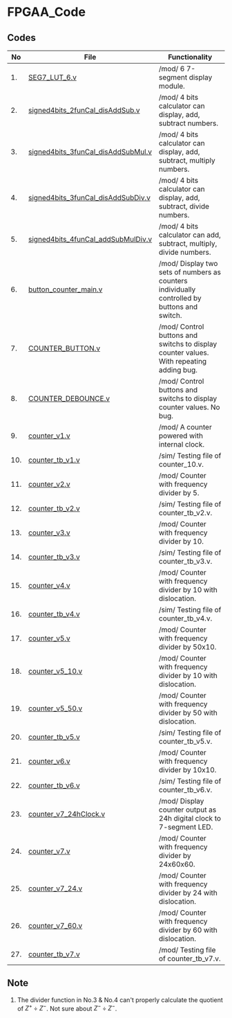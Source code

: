 # FPGAA_Code
 
## Codes

| No  | File                                                                                                                                  | Functionality                                                                                |
| --- | ------------------------------------------------------------------------------------------------------------------------------------- | -------------------------------------------------------------------------------------------- |
| 1.  | [SEG7_LUT_6.v](https://github.com/belongtothenight/FPGAA_Code/blob/main/src/SEG7_LUT_6.v)                                             | /mod/ 6 7-segment display module.                                                            |
| 2.  | [signed4bits_2funCal_disAddSub.v](https://github.com/belongtothenight/FPGAA_Code/blob/main/src/signed4bits_2funCal_disAddSub.v)       | /mod/ 4 bits calculator can display, add, subtract numbers.                                  |
| 3.  | [signed4bits_3funCal_disAddSubMul.v](https://github.com/belongtothenight/FPGAA_Code/blob/main/src/signed4bits_3funCal_disAddSubMul.v) | /mod/ 4 bits calculator can display, add, subtract, multiply numbers.                        |
| 4.  | [signed4bits_3funCal_disAddSubDiv.v](https://github.com/belongtothenight/FPGAA_Code/blob/main/src/signed4bits_3funCal_disAddSubDiv.v) | /mod/ 4 bits calculator can display, add, subtract, divide numbers.                          |
| 5.  | [signed4bits_4funCal_addSubMulDiv.v](https://github.com/belongtothenight/FPGAA_Code/blob/main/src/signed4bits_4funCal_addSubMulDiv.v) | /mod/ 4 bits calculator can add, subtract, multiply, divide numbers.                         |
| 6.  | [button_counter_main.v](https://github.com/belongtothenight/FPGAA_Code/blob/main/src/button_counter_main.v)                           | /mod/ Display two sets of numbers as counters individually controlled by buttons and switch. |
| 7.  | [COUNTER_BUTTON.v](https://github.com/belongtothenight/FPGAA_Code/blob/main/src/COUNTER_BUTTON.v)                                     | /mod/ Control buttons and switchs to display counter values. With repeating adding bug.      |
| 8.  | [COUNTER_DEBOUNCE.v](https://github.com/belongtothenight/FPGAA_Code/blob/main/src/COUNTER_DEBOUNCE.v)                                 | /mod/ Control buttons and switchs to display counter values. No bug.                         |
| 9.  | [counter_v1.v](https://github.com/belongtothenight/FPGAA_Code/blob/main/src/counter_v1.v)                                             | /mod/ A counter powered with internal clock.                                                 |
| 10. | [counter_tb_v1.v](https://github.com/belongtothenight/FPGAA_Code/blob/main/src/counter_tb_v1.v)                                       | /sim/ Testing file of counter_10.v.                                                          |
| 11. | [counter_v2.v](https://github.com/belongtothenight/FPGAA_Code/blob/main/src/counter_v2.v)                                             | /mod/ Counter with frequency divider by 5.                                                   |
| 12. | [counter_tb_v2.v](https://github.com/belongtothenight/FPGAA_Code/blob/main/src/counter_tb_v2.v)                                       | /sim/ Testing file of counter_tb_v2.v.                                                       |
| 13. | [counter_v3.v](https://github.com/belongtothenight/FPGAA_Code/blob/main/src/counter_v3.v)                                             | /mod/ Counter with frequency divider by 10.                                                  |
| 14. | [counter_tb_v3.v](https://github.com/belongtothenight/FPGAA_Code/blob/main/src/counter_tb_v3.v)                                       | /sim/ Testing file of counter_tb_v3.v.                                                       |
| 15. | [counter_v4.v](https://github.com/belongtothenight/FPGAA_Code/blob/main/src/counter_v4.v)                                             | /mod/ Counter with frequency divider by 10 with dislocation.                                 |
| 16. | [counter_tb_v4.v](https://github.com/belongtothenight/FPGAA_Code/blob/main/src/counter_tb_v4.v)                                       | /sim/ Testing file of counter_tb_v4.v.                                                       |
| 17. | [counter_v5.v](https://github.com/belongtothenight/FPGAA_Code/blob/main/src/counter_v5.v)                                             | /mod/ Counter with frequency divider by 50x10.                                               |
| 18. | [counter_v5_10.v](https://github.com/belongtothenight/FPGAA_Code/blob/main/src/counter_v5_10.v)                                       | /mod/ Counter with frequency divider by 10 with dislocation.                                 |
| 19. | [counter_v5_50.v](https://github.com/belongtothenight/FPGAA_Code/blob/main/src/counter_v5_50.v)                                       | /mod/ Counter with frequency divider by 50 with dislocation.                                 |
| 20. | [counter_tb_v5.v](https://github.com/belongtothenight/FPGAA_Code/blob/main/src/counter_tb_v5.v)                                       | /sim/ Testing file of counter_tb_v5.v.                                                       |
| 21. | [counter_v6.v](https://github.com/belongtothenight/FPGAA_Code/blob/main/src/counter_v6.v)                                             | /mod/ Counter with frequency divider by 10x10.                                               |
| 22. | [counter_tb_v6.v](https://github.com/belongtothenight/FPGAA_Code/blob/main/src/counter_tb_v6.v)                                       | /sim/ Testing file of counter_tb_v6.v.                                                       |
| 23. | [counter_v7_24hClock.v](https://github.com/belongtothenight/FPGAA_Code/blob/main/src/counter_v7_24hClock.v)                           | /mod/ Display counter output as 24h digital clock to 7-segment LED.                          |
| 24. | [counter_v7.v](https://github.com/belongtothenight/FPGAA_Code/blob/main/src/counter_v7.v)                                             | /mod/ Counter with frequency divider by 24x60x60.                                            |
| 25. | [counter_v7_24.v](https://github.com/belongtothenight/FPGAA_Code/blob/main/src/counter_v7_24.v)                                       | /mod/ Counter with frequency divider by 24 with dislocation.                                 |
| 26. | [counter_v7_60.v](https://github.com/belongtothenight/FPGAA_Code/blob/main/src/counter_v7_60.v)                                       | /mod/ Counter with frequency divider by 60 with dislocation.                                 |
| 27. | [counter_tb_v7.v](https://github.com/belongtothenight/FPGAA_Code/blob/main/src/counter_tb_v7.v)                                       | /mod/ Testing file of counter_tb_v7.v.                                                       |

## Note

1. The divider function in No.3 & No.4 can't properly calculate the quotient of $Z^+\div Z^-$. Not sure about $Z^-\div Z^-$.

